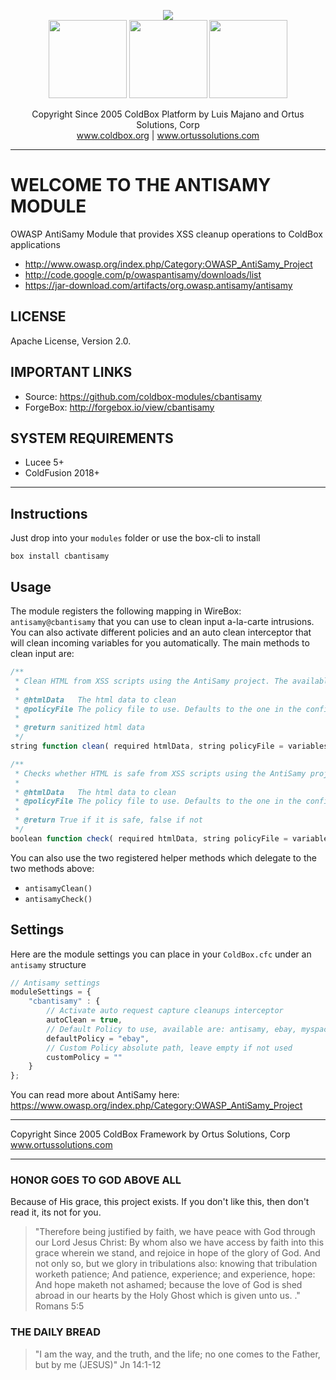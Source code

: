 <p align="center">
	<img src="https://www.ortussolutions.com/__media/coldbox-185-logo.png">
	<br>
	<img src="https://www.ortussolutions.com/__media/wirebox-185.png" height="125">
	<img src="https://www.ortussolutions.com/__media/cachebox-185.png" height="125" >
	<img src="https://www.ortussolutions.com/__media/logbox-185.png"  height="125">
</p>

<p align="center">
	Copyright Since 2005 ColdBox Platform by Luis Majano and Ortus Solutions, Corp
	<br>
	<a href="https://www.coldbox.org">www.coldbox.org</a> |
	<a href="https://www.ortussolutions.com">www.ortussolutions.com</a>
</p>

----

# WELCOME TO THE ANTISAMY MODULE

OWASP AntiSamy Module that provides XSS cleanup operations to ColdBox applications

- http://www.owasp.org/index.php/Category:OWASP_AntiSamy_Project
- http://code.google.com/p/owaspantisamy/downloads/list
- https://jar-download.com/artifacts/org.owasp.antisamy/antisamy

## LICENSE

Apache License, Version 2.0.

## IMPORTANT LINKS

- Source: https://github.com/coldbox-modules/cbantisamy
- ForgeBox: http://forgebox.io/view/cbantisamy

## SYSTEM REQUIREMENTS

- Lucee 5+
- ColdFusion 2018+

---

## Instructions

Just drop into your `modules` folder or use the box-cli to install

`box install cbantisamy`

## Usage

The module registers the following mapping in WireBox: `antisamy@cbantisamy`
that you can use to clean input a-la-carte intrusions.  You can also activate different policies and an auto clean interceptor that will clean incoming variables for you automatically.  The main methods to clean input are:

```javascript
/**
 * Clean HTML from XSS scripts using the AntiSamy project. The available policies are basic, antisamy, ebay, myspace, slashdot, custom
 *
 * @htmlData   The html data to clean
 * @policyFile The policy file to use. Defaults to the one in the configuration file
 *
 * @return sanitized html data
 */
string function clean( required htmlData, string policyFile = variables.defaultPolicy )

/**
 * Checks whether HTML is safe from XSS scripts using the AntiSamy project. The available policies are basic, antisamy, ebay, myspace, slashdot, custom
 *
 * @htmlData   The html data to clean
 * @policyFile The policy file to use. Defaults to the one in the configuration file
 *
 * @return True if it is safe, false if not
 */
boolean function check( required htmlData, string policyFile = variables.defaultPolicy )
```

You can also use the two registered helper methods which delegate to the two methods above:

* `antisamyClean()`
* `antisamyCheck()`

## Settings

Here are the module settings you can place in your `ColdBox.cfc` under an `antisamy` structure

```js
// Antisamy settings
moduleSettings = {
    "cbantisamy" : {
        // Activate auto request capture cleanups interceptor
        autoClean = true,
        // Default Policy to use, available are: antisamy, ebay, myspace, slashdot and tinymce
        defaultPolicy = "ebay",
        // Custom Policy absolute path, leave empty if not used
        customPolicy = ""
    }
};
```

You can read more about AntiSamy here: https://www.owasp.org/index.php/Category:OWASP_AntiSamy_Project

********************************************************************************
Copyright Since 2005 ColdBox Framework by Ortus Solutions, Corp
www.ortussolutions.com
********************************************************************************

### HONOR GOES TO GOD ABOVE ALL

Because of His grace, this project exists. If you don't like this, then don't read it, its not for you.

>"Therefore being justified by faith, we have peace with God through our Lord Jesus Christ:
By whom also we have access by faith into this grace wherein we stand, and rejoice in hope of the glory of God.
And not only so, but we glory in tribulations also: knowing that tribulation worketh patience;
And patience, experience; and experience, hope:
And hope maketh not ashamed; because the love of God is shed abroad in our hearts by the
Holy Ghost which is given unto us. ." Romans 5:5

### THE DAILY BREAD

 > "I am the way, and the truth, and the life; no one comes to the Father, but by me (JESUS)" Jn 14:1-12
